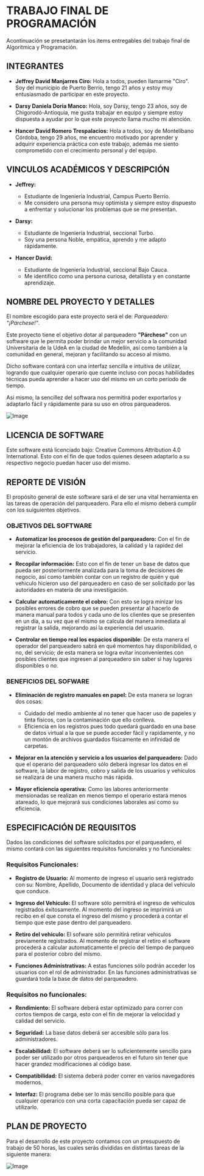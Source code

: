 # TRABAJO FINAL DE PROGRAMACIÓN

Acontinuación se presetantarán los items entregables del trabajo final de Algoritmica y Programación. 

## INTEGRANTES

- **Jeffrey David Manjarres Ciro:** Hola a todos, pueden llamarme "Ciro". Soy del municipio de Puerto Berrío, tengo 21 años y estoy muy entusiasmado de participar en este proyecto.

- **Darsy Daniela Doria Manco:** Hola, soy Darsy, tengo 23 años, soy de Chigorodó-Antioquia, me gusta trabajar en equipo y siempre estoy dispuesta a ayudar por lo que este proyecto llama mucho mi atención.

- **Hancer David Romero Trespalacios:** Hola a todos, soy de Montelíbano Córdoba, tengo 29 años, me encuentro motivado por aprender y adquirir experiencia práctica con este trabajo, además me siento comprometido con el crecimiento personal y del equipo. 

## VINCULOS ACADÉMICOS Y DESCRIPCIÓN

- **Jeffrey:**
  - Estudiante de Ingeniería Industrial, Campus Puerto Berrío.
  - Me considero una persona muy optimista y siempre estoy dispuesto a enfrentar y solucionar los problemas que se me presentan.

- **Darsy:**
  - Estudiante de Ingeniería Industrial, seccional Turbo.
  - Soy una persona Noble, empática, aprendo y me adapto rápidamente.

- **Hancer David:**
  - Estudiante de Ingeniería Industrial, seccional Bajo Cauca. 
  - Me identifico como una persona curiosa, detallista y en constante aprendizaje.  

## NOMBRE DEL PROYECTO Y DETALLES

El nombre escogido para este proyecto será el de: *Parqueadero: "¡Párchese!"*.

Este proyecto tiene el objetivo dotar al parqueadero **"Párchese"** con un software que le permita poder brindar un mejor servicio a la comunidad Universitaria de la UdeA en la ciudad de Medellín, así como también a la comunidad en general, mejoran y facilitando su acceso al mismo.

Dicho software contará con una interfaz sencilla e intuitiva de utilizar, logrando que cualquier operario que cuente incluso con pocas habilidades técnicas pueda aprender a hacer uso del mismo en un corto periodo de tiempo.

Así mismo, la sencillez del softwara nos permitirá poder exportarlos y adaptarlo fácil y rápidamente para su uso en otros parqueaderos.

![Image](https://github.com/user-attachments/assets/e22353da-3ffe-453c-a66d-5df96d860523)

## LICENCIA DE SOFTWARE

Este software está licenciado bajo: Creative Commons Attribution 4.0 International. 
Esto con el fin de que todos quienes deseen adaptarlo a su respectivo negocio puedan hacer uso del mismo.

## REPORTE DE VISIÓN
 
El propósito general de este software sará el de ser una vital herramienta en las tareas de operación del parqueadero. Para ello el mismo deberá cumplir con los suiguientes objetivos.

### OBJETIVOS DEL SOFTWARE

  - **Automatizar los procesos de gestión del parqueadero:** Con el fin de mejorar la eficiencia de los trabajadores, la calidad y la rapidez del servicio.

  - **Recopilar información:** Esto con el fin de tener un base de datos que pueda ser posteriormente analizada para la toma de decisiones de negocio, así como también contar con un registro de quién y qué vehiculo hicieron uso del parqueadero en caso de ser solicitado por las autoridades en materia de una investigación.
    
  - **Calcular automaticamente el cobro:** Con esto se logra minizar los posibles errores de cobro que se pueden presentar al hacerlo de manera manual para todos y cada uno de los clientes que se presenten en un día, a su vez que el mismo se calcula del manera inmediata al registrar la salida, mejorando así la experiencia del usuario.
    
  - **Controlar en tiempo real los espacios disponible:** De esta manera el operador del parqueadero sabrá en qué momentos hay disponibilidad, o no, del servicio; de esta manera se logra evitar inconvenientes con posibles clientes que ingresen al parqueadero sin saber si hay lugares disponibles o no.

### BENEFICIOS DEL SOFWARE

  - **Eliminación de registro manuales en papel:** De esta manera se logran dos cosas:
      - Cuidado del medio ambiente al no tener que hacer uso de papeles y tinta físicos, con la contaminación que ello conlleva.
      - Eficiencia en los registros pues todo quedará guardado en una base de datos virtual a la que se puede acceder fácil y rapidamente, y no un montón de archivos guardados físicamente en infinidad de carpetas.

  - **Mejorar en la atención y servicio a los usuarios del parqueadero:** Dado que el operario del parqueadero sólo deberá ingresar los datos en el software, la labor de registro, cobro y salida de los usuarios y vehiculos se realizará de una manera mucho más rápida.

  - **Mayor eficiencia operativa:** Como las labores anteriormente mensionadas se realizan en menos tiempo el operario estará menos atareado, lo que mejorará sus condiciones laborales así como su eficiencia. 

## ESPECIFICACIÓN DE REQUISITOS

Dados las condiciones del software solicitados por el parqueadero, el mismo contará con las siguientes requisitos funcionales y no funcionales:

### Requisitos Funcionales:

- **Registro de Usuario:** Al momento de ingreso el usuario será registrado con su: Nombre, Apellido, Documento de identidad y placa del vehiculo que conduce.
  
- **Ingreso del Vehiculo:** El software sólo permitirá el ingreso de vehiculos registrados éxitosamente. Al momento del ingreso se imprimirá un recibo en el que consta el ingreso del mismo y procederá a contar el tiempo que este pase dentro del parqueadero.
  
- **Retiro del vehiculo:** El sofware sólo permitirá retirar vehiculos previamente registrados. Al momento de registrar el retiro el software procederá a calcular automaticamente el precio del tiempo de parqueo para el posterior cobro del mismo.

- **Funciones Administrativas:** A estas funciones sólo podrán acceder los usuarios con el rol de administrador. En las funciones administrativas se guardará toda la base de datos del parqueadero.

### Requisitos no funcionales:

- **Rendimiento:** El software deberá estar optimizado para correr con cortos tiempos de carga, esto con el fin de mejorar la velocidad y calidad del servicio.

- **Seguridad:** La base datos deberá ser accesible sólo para los administradores.

- **Escalabilidad:** El software deberá ser lo suficientemente sencillo para poder ser utilizado por otros parqueaderos en el futuro sin tener que hacer grandez modificaciones al código base.

- **Compatibilidad:** El sistema deberá poder correr en varios navegadores modernos.

- **Interfaz:** El programa debe ser lo más sencillo posible para que cualquier operarico con una corta capacitación pueda ser capaz de utilizarlo.

## PLAN DE PROYECTO

Para el desarrollo de este proyecto contamos con un presupuesto de trabajo de 50 horas, las cuales serás divididas en distintas tareas de la siguiente manera:

![Image](https://github.com/user-attachments/assets/f577c487-5de0-4feb-bf50-f942f2b62b90)
